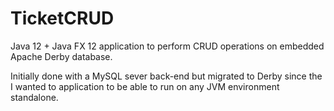 # TicketCRUD

Java 12 + Java FX 12 application to perform CRUD operations on embedded Apache Derby database.

Initially done with a MySQL sever back-end but migrated to Derby since the I wanted to application to be able to run on any JVM environment standalone.
